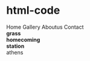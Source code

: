 # html-code
<!doctype html>
<html>
<head>
<meta charset="utf-8">
<title>Untitled Document</title>
<link type="text/css" rel="stylesheet" href="jquery6.css">
<script type="text/javascript" src="jquery-3.3.1.js">
</script>
<script type="text/javascript" src="script6.js">
</script>
</head>

<body>
<div class="header">
<span id="home">Home</span>
<span id="gallery">Gallery</span>
<span id="aboutus">Aboutus</span>
<span id="contact">Contact</span>
</div>
<div class="home"><b>grass</b></div>
<div class="gallery"><b>homecoming</b></div>
<div class="aboutus"><b>station</b></div>
<div class="contact"<b>athens</b></div>
</body>
</html>
